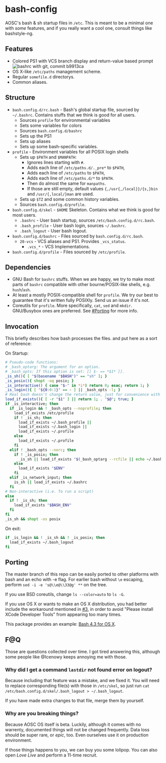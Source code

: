 bash-config
===========

AOSC's bash & sh startup files in `/etc`. This is meant to be a minimal
one with *some* features, and if you really want a cool one, consult things
like bashstyle-ng.

Features
--------

* Colored PS1 with VCS branch display and return-value based prompt
  ![bashrc with git, commit b9913ca](http://ibin.co/1QscpgR0BOyN)
* OS X-like `/etc/paths` management scheme.
* Regular `somefile.d` directorys.
* Common aliases.

Structure
---------

* `bash.config.d/rc.bash` - Bash's global startup file, sourced by `~/.bashrc`. Contains
  stuffs that we think is good for all users.
  * Sources `profile` for environmental variables
  * Sets some variables for colors
  * Sources `bash.config.d/bashrc`
  * Sets up the PS1
  * Sets up aliases
  * Sets up some bash-specific variables.
* `profile` - Environment variables for all POSIX login shells
  * Sets up `$PATH` and `$MANPATH`:
    * Ignores lines starting with `#`.
    * Adds each line of `/etc/paths.d/._pre*` to `$PATH`,
	* Adds each line of `/etc/paths` to `$PATH`,
	* Adds each line of `/etc/paths.d/*` to `$PATH`.
	* Then do almost the same for `manpaths`.
    * If those are still empty, default values `{,/usr{,/local}}/{s,}bin` and
	  `/usr/{,local/}man` are used.
  * Sets up `$TZ` and some common history variables.
  * Sources `bash.config.d/profile`.
* `bash.config.d/skel` - `$HOME` Skeleton. Contains what we think is good for most users.
  * `.bashrc` - User bash startup, sources `/etc/bash.config.d/rc.bash`.
  * `.bash_profile` - User bash login, sources `~/.bashrc`.
  * `.bash_logout` - User bash logout.
* `bash.config.d/bashrc` - Files sourced by `bash.config.d/rc.bash`.
  * `20-vcs` - VCS aliases and PS1. Provides `_vcs_status`.
    * `.vcs_*` - VCS Implementations.
* `bash.config.d/profile` - Files sourced by `/etc/profile`.

Dependencies
------------

* GNU Bash for `bashrc` stuffs. When we are happy, we try to make most parts of
  `bashrc` compatible with other bourne/POSIX-like shells, e.g. `hush`/`ash`.
* At least a mostly POSIX-compatible shell for `profile`. We try our best to
  guarantee that it's written fully POSIXly. Send us an issue if it's not.
* Coreutils for `profile`. More specifically, `cat`, `sed` and `mkdir`.
  GNU/Busybox ones are preferred. See [#Porting](#Porting) for more info.

Invocation
----------

This briefly describes how bash processes the files. and put here as a sort of
reference:

On Startup:
```Bash
# Pseudo-code functions:
# _bash_optarg: The argument for an option.
# _bash_opts: If this option is set: [[ $- == *$1* ]].
_is_sh(){ [ "$(basename "$BASH")" == "sh" ]; }
_is_posix(){ shopt -oq posix; }
_is_interactive() { case "$-" in *i*) return 0; esac; return 1; }
_is_login(){ [ "${0:0:1}" == - ] || _bash_opts -l; }
# Real bash doesn't change the return value, just for convenience with ||
load_if_exists(){ [ -r "$1" ] || return 1; . "$@"; true; }
if _is_interactive; then
  if _is_login && ! _bash_opts --noprofile; then
    load_if_exists /etc/profile
    if ! _is_sh; then
      load_if_exists ~/.bash_profile ||
      load_if_exists ~/.bash_login ||
      load_if_exists ~/.profile
    else
      load_if_exists ~/.profile
    fi
  elif ! _bash_opts --norc; then
    if ! _is_posix; then
      _is_sh || load_if_exists "$(_bash_optarg --rcfile || echo ~/.bashrc)"
    else
      load_if_exists "$ENV"
    fi
  elif _is_network_input; then
    is_sh || load_if_exists ~/.bashrc
  fi
# Non-interactive (i.e. To run a script) 
else
  if ! _is_sh; then
    load_if_exists "$BASH_ENV"
  fi
fi
_is_sh && shopt -os posix
```

On exit:
```Bash
if _is_login && ! _is_sh && ! _is_posix; then
  load_if_exists ~/.bash_logout
fi
```

Porting
-------

The master branch of this repo can be easily ported to other platforms
with bash and an echo with -e flag. For earlier bash without `\e` escaping,
perform `sed -i -e 's@\\e@\\33@g' **` on the tree.

If you use BSD coreutils, change `ls --color=auto` to `ls -G`.

If you use OS X or wants to make an OS X distribution, you had better include
the workaround mentioned in
[#3](https://github.com/AOSC-Dev/bash-config/issues/3),
in order to avoid "Please install XCode Developer Tools"
from appearing too many times.

This package provides an example:
[Bash 4.3 for OS X](http://pan.baidu.com/s/1c0xlkFu).

F@Q
---

Those are questions collected over time. I got tired answering this, although
some people like @Icenowy keeps annoying me with those.

### Why did I get a command `lastdir` not found error on logout?

Because including that feature was a mistake, and we fixed it. You will need
to replace corresponding file(s) with those in `/etc/skel`, so just run
`cat /etc/bash.config.d/skel/.bash_logout > ~/.bash_logout`.

If you have made extra changes to that file, merge them by yourself.

### Why are you breaking things?

Because AOSC OS itself is beta. Luckily, although it comes with no warrenty,
documented things will not be changed frequently. Data loss should be super
rare, or *epic*, too. Even ourselves use it on production environment.

If those things happens to you, we can buy you some lolipop. You can also open
_Love Live_ and perform a 11-time recruit.
